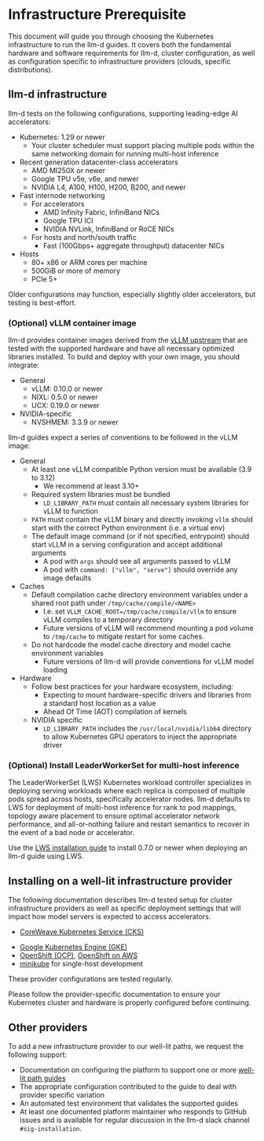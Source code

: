 # Infrastructure Prerequisite

This document will guide you through choosing the Kubernetes infrastructure to run the llm-d guides. It covers both the fundamental hardware and software requirements for llm-d, cluster configuration, as well as configuration specific to infrastructure providers (clouds, specific distributions).

## llm-d infrastructure

llm-d tests on the following configurations, supporting leading-edge AI accelerators:

* Kubernetes: 1.29 or newer
  * Your cluster scheduler must support placing multiple pods within the same networking domain for running multi-host inference
* Recent generation datacenter-class accelerators
  * AMD MI250X or newer
  * Google TPU v5e, v6e, and newer
  * NVIDIA L4, A100, H100, H200, B200, and newer
* Fast internode networking
  * For accelerators
    * AMD Infinity Fabric, InfiniBand NICs
    * Google TPU ICI
    * NVIDIA NVLink, InfiniBand or RoCE NICs
  * For hosts and north/south traffic
    * Fast (100Gbps+ aggregate throughput) datacenter NICs
* Hosts
  * 80+ x86 or ARM cores per machine
  * 500GiB or more of memory
  * PCIe 5+

Older configurations may function, especially slightly older accelerators, but testing is best-effort.

### (Optional) vLLM container image

llm-d provides container images derived from the [vLLM upstream](https://github.com/vllm-project/vllm/tree/main/docker) that are tested with the supported hardware and have all necessary optimized libraries installed. To build and deploy with your own image, you should integrate:

* General
  * vLLM: 0.10.0 or newer
  * NIXL: 0.5.0 or newer
  * UCX: 0.19.0 or newer
* NVIDIA-specific
  * NVSHMEM: 3.3.9 or newer

llm-d guides expect a series of conventions to be followed in the vLLM image:

* General
  * At least one vLLM compatible Python version must be available (3.9 to 3.12)
    * We recommend at least 3.10+
  * Required system libraries must be bundled
    * `LD_LIBRARY_PATH` must contain all necessary system libraries for vLLM to function
  * `PATH` must contain the vLLM binary and directly invoking `vllm` should start with the correct Python environment (i.e. a virtual env)
  * The default image command (or if not specified, entrypoint) should start vLLM in a serving configuration and accept additional arguments
    * A pod with `args` should see all arguments passed to vLLM
    * A pod with `command: ["vllm", "serve"]` should override any image defaults
* Caches
  * Default compilation cache directory environment variables under a shared root path under `/tmp/cache/compile/<NAME>`
    * I.e. set `VLLM_CACHE_ROOT=/tmp/cache/compile/vllm` to ensure vLLM compiles to a temporary directory
    * Future versions of vLLM will recommend mounting a pod volume to `/tmp/cache` to mitigate restart for some caches.
  * Do not hardcode the model cache directory and model cache environment variables
    * Future versions of llm-d will provide conventions for vLLM model loading
* Hardware
  * Follow best practices for your hardware ecosystem, including:
    * Expecting to mount hardware-specific drivers and libraries from a standard host location as a value
    * Ahead Of Time (AOT) compilation of kernels
  * NVIDIA specific
    * `LD_LIBRARY_PATH` includes the `/usr/local/nvidia/lib64` directory to allow Kubernetes GPU operators to inject the appropriate driver

### (Optional) Install LeaderWorkerSet for multi-host inference

The LeaderWorkerSet (LWS) Kubernetes workload controller specializes in deploying serving workloads where each replica is composed of multiple pods spread across hosts, specifically accelerator nodes. llm-d defaults to LWS for deployment of multi-host inference for rank to pod mappings, topology aware placement to ensure optimal accelerator network performance, and all-or-nothing failure and restart semantics to recover in the event of a bad node or accelerator.

Use the [LWS installation guide](https://lws.sigs.k8s.io/docs/installation/) to install 0.7.0 or newer when deploying an llm-d guide using LWS.

## Installing on a well-lit infrastructure provider

The following documentation describes llm-d tested setup for cluster infrastructure providers as well as specific deployment settings that will impact how model servers is expected to access accelerators.

* [CoreWeave Kubernetes Service (CKS)](../../../docs/infra-providers/cks/README.md)
<!-- * [Digital Ocean (DO)](../../docs/infra-providers/digitalocean/README.md) -->
* [Google Kubernetes Engine (GKE)](../../../docs/infra-providers/gke/README.md)
* [OpenShift (OCP)](../../../docs/infra-providers/openshift/README.md), [OpenShift on AWS](../../../docs/infra-providers/openshift-aws/README.md)
* [minikube](../../../docs/infra-providers/minikube/README.md) for single-host development

These provider configurations are tested regularly.

Please follow the provider-specific documentation to ensure your Kubernetes cluster and hardware is properly configured before continuing.

## Other providers

To add a new infrastructure provider to our well-lit paths, we request the following support:

* Documentation on configuring the platform to support one or more [well-lit path guides](../../README.md#well-lit-path-guides)
* The appropriate configuration contributed to the guide to deal with provider specific variation
* An automated test environment that validates the supported guides
* At least one documented platform maintainer who responds to GitHub issues and is available for regular discussion in the llm-d slack channel `#sig-installation`.